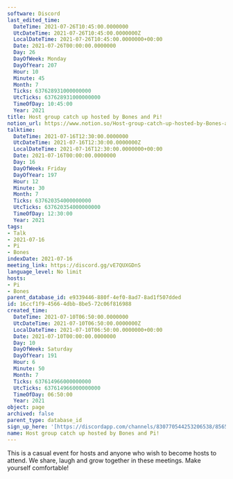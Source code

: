```yaml
---
software: Discord
last_edited_time:
  DateTime: 2021-07-26T10:45:00.0000000
  UtcDateTime: 2021-07-26T10:45:00.0000000Z
  LocalDateTime: 2021-07-26T10:45:00.0000000+00:00
  Date: 2021-07-26T00:00:00.0000000
  Day: 26
  DayOfWeek: Monday
  DayOfYear: 207
  Hour: 10
  Minute: 45
  Month: 7
  Ticks: 637628931000000000
  UtcTicks: 637628931000000000
  TimeOfDay: 10:45:00
  Year: 2021
title: Host group catch up hosted by Bones and Pi!
notion_url: https://www.notion.so/Host-group-catch-up-hosted-by-Bones-and-Pi-16ccf1f945664dbb8be572c06f816988
talktime:
  DateTime: 2021-07-16T12:30:00.0000000
  UtcDateTime: 2021-07-16T12:30:00.0000000Z
  LocalDateTime: 2021-07-16T12:30:00.0000000+00:00
  Date: 2021-07-16T00:00:00.0000000
  Day: 16
  DayOfWeek: Friday
  DayOfYear: 197
  Hour: 12
  Minute: 30
  Month: 7
  Ticks: 637620354000000000
  UtcTicks: 637620354000000000
  TimeOfDay: 12:30:00
  Year: 2021
tags:
- Talk
- 2021-07-16
- Pi
- Bones
indexDate: 2021-07-16
meeting_link: https://discord.gg/vE7QUXGDnS
language_level: No limit
hosts:
- Pi
- Bones
parent_database_id: e9339446-880f-4ef0-8ad7-8ad1f507dded
id: 16ccf1f9-4566-4dbb-8be5-72c06f816988
created_time:
  DateTime: 2021-07-10T06:50:00.0000000
  UtcDateTime: 2021-07-10T06:50:00.0000000Z
  LocalDateTime: 2021-07-10T06:50:00.0000000+00:00
  Date: 2021-07-10T00:00:00.0000000
  Day: 10
  DayOfWeek: Saturday
  DayOfYear: 191
  Hour: 6
  Minute: 50
  Month: 7
  Ticks: 637614966000000000
  UtcTicks: 637614966000000000
  TimeOfDay: 06:50:00
  Year: 2021
object: page
archived: false
parent_type: database_id
sign_up_here: '[https://discordapp.com/channels/830770544253206538/856580095464046620/863309109738078228](https://discordapp.com/channels/830770544253206538/856580095464046620/863309109738078228)'
name: Host group catch up hosted by Bones and Pi!
---
```


This is a casual event for hosts and anyone who wish to become hosts to attend.  We share, laugh and grow together in these meetings.  Make yourself comfortable!






